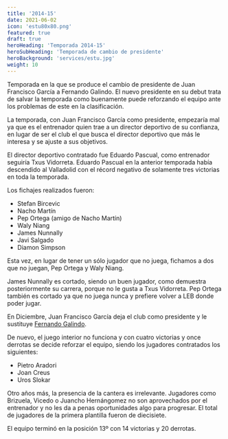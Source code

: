 ```yaml
---
title: '2014-15'
date: 2021-06-02
icon: 'estu80x80.png'
featured: true
draft: true
heroHeading: 'Temporada 2014-15'
heroSubHeading: 'Temporada de cambio de presidente'
heroBackground: 'services/estu.jpg'
weight: 10
---
```


Temporada en la que se produce el cambio de presidente de Juan Francisco García a Fernando Galindo. El nuevo presidente en su debut trata de salvar la temporada como buenamente puede reforzando el equipo ante los problemas de este en la clasificación.

La temporada, con Juan Francisco García como presidente, empezaría mal ya que es el entrenador quien trae a un director deportivo de su confianza, en lugar de ser el club el que busca el director deportivo que más le interesa y se ajuste a sus objetivos.

El director deportivo contratado fue Eduardo Pascual, como entrenador seguiría Txus Vidorreta. Eduardo Pascual en la anterior temporada había descendido al Valladolid con el récord negativo de solamente tres victorias en toda la temporada.

Los fichajes realizados fueron:
* Stefan Bircevic
* Nacho Martín
* Pep Ortega (amigo de Nacho Martín)
* Waly Niang
* James Nunnally
* Javi Salgado
* Diamon Simpson

Esta vez, en lugar de tener un sólo jugador que no juega, fichamos a dos que no juegan, Pep Ortega y Waly Niang.

James Nunnally es cortado, siendo un buen jugador, como demuestra posteriormente su carrera, porque no le gusta a Txus Vidorreta. Pep Ortega también es cortado ya que no juega nunca y prefiere volver a LEB donde poder jugar.

En Diciembre, Juan Francisco García deja el club como presidente y le sustituye [Fernando Galindo](https://www.movistarestudiantes.com/prensa/noticias/fernando-galindo-nuevo-presidente-del-club-estudiantes-sad/).

De nuevo, el juego interior no funciona y con cuatro victorias y once derrotas se decide reforzar el equipo, siendo los jugadores contratados los siguientes:
* Pietro Aradori
* Joan Creus
* Uros Slokar

Otro años más, la presencia de la cantera es irrelevante. Jugadores como Brizuela, Vicedo o Juancho Hernángomez no son aprovechados por el entrenador y no les da a penas oportunidades algo para progresar. El total de jugadores de la primera plantilla fueron de diecisiete.

El equipo terminó en la posición 13º con 14 victorias y 20 derrotas.
